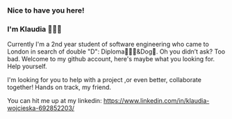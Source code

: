 ### Nice to have you here!
### I'm Klaudia 🧝🏻‍♀️

Currently I'm a 2nd year student of software engineering who came to London in search of double "D": Diploma👩🏼‍🎓&Dog🐶. Oh you didn’t ask? Too bad.
Welcome to my github account, here's maybe what you looking for. Help yourself.

I'm looking for you to help with a project ,or even better, collaborate together! Hands on track, my friend.

You can hit me up at my linkedin: https://www.linkedin.com/in/klaudia-wojcieska-692852203/ 



<!--
**claudmiine/claudmiine** is a ✨ _special_ ✨ repository because its `README.md` (this file) appears on your GitHub profile.

Here are some ideas to get you started:

- 🔭 I’m currently working on ...
- 🌱 I’m currently learning ...
- 👯 I’m looking to collaborate on ...
- 🤔 I’m looking for help with ...
- 💬 Ask me about ...
- 📫 How to reach me: ...
- 😄 Pronouns: ...
- ⚡ Fun fact: ...
-->
